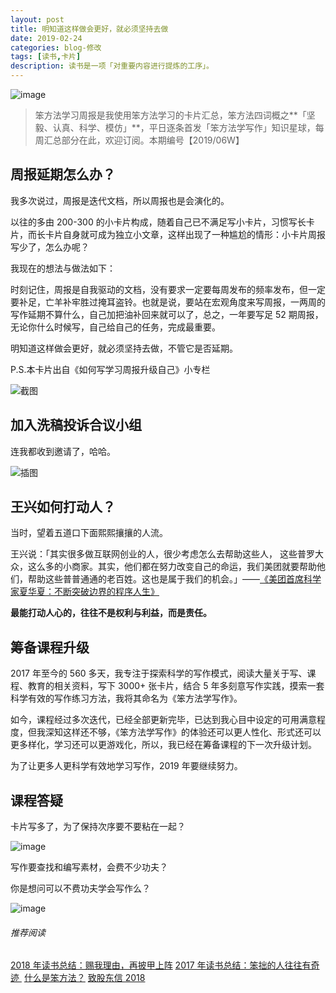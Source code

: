 ```yaml
---
layout: post
title: 明知道这样做会更好，就必须坚持去做
date: 2019-02-24
categories: blog-修改
tags: [读书,卡片]
description: 读书是一项「对重要内容进行提炼的工序」。
---
```


![image](http://upload-images.jianshu.io/upload_images/32598-79bad4ed6ce53046?imageMogr2/auto-orient/strip%7CimageView2/2/w/1240)

> 笨方法学习周报是我使用笨方法学习的卡片汇总，笨方法四词概之**「坚毅、认真、科学、模仿」**，平日逐条首发「笨方法学写作」知识星球，每周汇总部分在此，欢迎订阅。本期编号【2019/06W】

## 周报延期怎么办？

我多次说过，周报是迭代文档，所以周报也是会演化的。

以往的多由 200-300 的小卡片构成，随着自己已不满足写小卡片，习惯写长卡片，而长卡片自身就可成为独立小文章，这样出现了一种尴尬的情形：小卡片周报写少了，怎么办呢？

我现在的想法与做法如下：

时刻记住，周报是自我驱动的文档，没有要求一定要每周发布的频率发布，但一定要补足，亡羊补牢胜过掩耳盗铃。也就是说，要站在宏观角度来写周报，一两周的写作延期不算什么，自己加把油补回来就可以了，总之，一年要写足 52 期周报，无论你什么时候写，自己给自己的任务，完成最重要。

明知道这样做会更好，就必须坚持去做，不管它是否延期。

P.S.本卡片出自《如何写学习周报升级自己》小专栏

![截图](http://upload-images.jianshu.io/upload_images/32598-0682ec3fd1bafd52?imageMogr2/auto-orient/strip%7CimageView2/2/w/1240)

## 加入洗稿投诉合议小组

连我都收到邀请了，哈哈。

![插图](http://upload-images.jianshu.io/upload_images/32598-0c036b0005375271?imageMogr2/auto-orient/strip%7CimageView2/2/w/1240)

## 王兴如何打动人？

当时，望着五道口下面熙熙攘攘的人流。

王兴说：「其实很多做互联网创业的人，很少考虑怎么去帮助这些人， 这些普罗大众，这么多的小商家。其实，他们都在努力改变自己的命运，我们美团就要帮助他们，帮助这些普普通通的老百姓。这也是属于我们的机会。」——[《美团首席科学家夏华夏：不断突破边界的程序人生》](https://tech.meituan.com/2018/11/08/biography-xiahuaxia.html)

**最能打动人心的，往往不是权利与利益，而是责任。**

## 筹备课程升级

2017 年至今的 560 多天，我专注于探索科学的写作模式，阅读大量关于写、课程、教育的相关资料，写下 3000+ 张卡片，结合 5 年多刻意写作实践，摸索一套科学有效的写作练习方法，我将其命名为《笨方法学写作》。

如今，课程经过多次迭代，已经全部更新完毕，已达到我心目中设定的可用满意程度，但我深知这样还不够，《笨方法学写作》的体验还可以更人性化、形式还可以更多样化，学习还可以更游戏化，所以，我已经在筹备课程的下一次升级计划。

为了让更多人更科学有效地学习写作，2019 年要继续努力。

## 课程答疑

卡片写多了，为了保持次序要不要粘在一起？

![image](http://upload-images.jianshu.io/upload_images/32598-868bb777c88708c4?imageMogr2/auto-orient/strip%7CimageView2/2/w/1240)

写作要查找和编写素材，会费不少功夫？

你是想问可以不费功夫学会写作么？

![image](http://upload-images.jianshu.io/upload_images/32598-f5d8874f9ab06465?imageMogr2/auto-orient/strip%7CimageView2/2/w/1240)

###### 推荐阅读 

[2018 年读书总结：赐我理由，再披甲上阵](https://mp.weixin.qq.com/s?__biz=MzA4MTQ0NDQxNg==&mid=2650639964&idx=1&sn=2f0ae0a0ec855d2b2fb7ccdd0fb82475&chksm=879dc573b0ea4c650ab8120790b8e542130c5ce0f1aa08192d67e95ca8d587797afa2104410f&token=468183103&lang=zh_CN#rd)
[2017 年读书总结：笨拙的人往往有奇迹 ](https://mp.weixin.qq.com/s?__biz=MzA4MTQ0NDQxNg==&mid=2650639495&idx=1&sn=c4e20f2d296f9bf7ae7e1d4449427dde&chksm=879dc7a8b0ea4ebe5960f5f05fa881378828baa482917c729f8106fec87ac10ee40aedab2e3b&token=2060945290&lang=zh_CN&scene=21#wechat_redirect) 
[什么是笨方法？](https://mp.weixin.qq.com/s?__biz=MzA4MTQ0NDQxNg==&mid=2650639834&idx=1&sn=7d6e7b978ca39be434b0bfc6084e3f7a&chksm=879dc6f5b0ea4fe3864b7bc4f8a1849dbfc85ef80e2de6f9542886f791b9ab4f4c660496d507&token=2060945290&lang=zh_CN&scene=21#wechat_redirect) 
[致股东信 2018](https://mp.weixin.qq.com/s?__biz=MzA4MTQ0NDQxNg==&mid=2650639834&idx=1&sn=7d6e7b978ca39be434b0bfc6084e3f7a&chksm=879dc6f5b0ea4fe3864b7bc4f8a1849dbfc85ef80e2de6f9542886f791b9ab4f4c660496d507&token=2060945290&lang=zh_CN&scene=21#wechat_redirect) 
